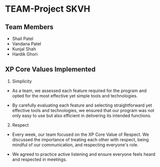# TEAM-Project SKVH

## Team Members
- Shail Patel
- Vandana Patel
- Kunjal Shah
- Hardik Ghori

## XP Core Values Implemented

1. Simplicity

- As a team, we assessed each feature required for the program and opted for the most effective yet simple tools and technologies.

- By carefully evaluating each feature and selecting straightforward yet effective tools and technologies, we ensured that our program was not only easy to use but also efficient in delivering its intended functions.

2. Respect

- Every week, our team focused on the XP Core Value of Respect. We discussed the importance of treating each other with respect, being mindful of our communication, and respecting everyone's role.

- We agreed to practice active listening and ensure everyone feels heard and respected in meetings.
